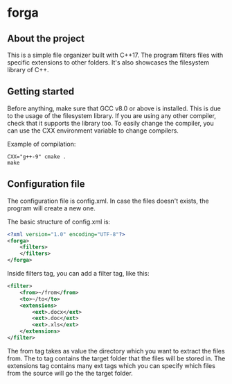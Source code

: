 # forga

## About the project
This is a simple file organizer built with C++17. The program filters files with specific extensions 
to other folders. It's also showcases the filesystem library of C++. 

## Getting started
Before anything, make sure that GCC v8.0 or above is installed. This is due to the usage
of the filesystem library. If you are using any other compiler, check that it supports 
the library too. To easily change the compiler, you can use the CXX environment variable to change
compilers. 

Example of compilation:
```text
CXX="g++-9" cmake .
make 
```

## Configuration file 
The configuration file is config.xml. In case the files doesn't exists,
the program will create a new one. 

The basic structure of config.xml is:

```xml 
<?xml version="1.0" encoding="UTF-8"?>
<forga>
	<filters>
	</filters>
</forga>
```

Inside filters tag, you can add a filter tag, like this:

```xml
<filter>
    <from>~/from</from>
    <to>~/to</to>
    <extensions>
        <ext>.docx</ext>
        <ext>.doc</ext>
        <ext>.xls</ext>
    </extensions>
</filter>
```

The from tag takes as value the directory which you want to extract the files from. The to tag contains the target
folder that the files will be stored in. The extensions tag contains many ext tags which you can specify which 
files from the source will go the the target folder.
